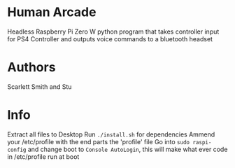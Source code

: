 # Human Arcade
Headless Raspberry Pi Zero W python program that takes controller input for PS4 Controller and outputs voice commands to a bluetooth headset

# Authors
Scarlett Smith and Stu

# Info
Extract all files to Desktop
Run `./install.sh` for dependencies
Ammend your /etc/profile with the end parts the 'profile' file
Go into `sudo raspi-config` and change boot to `Console AutoLogin`, this will make what ever
code in /etc/profile run at boot

